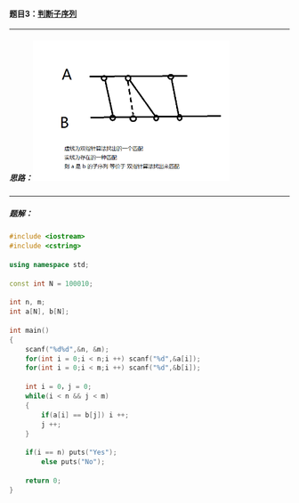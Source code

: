 #### 题目3：<a href="https://www.acwing.com/problem/content/2818/">判断子序列</a>

-----

##### 思路：<img src="https://raw.githubusercontent.com/DaoZuQieXing/Learn/main/img/算法基础课/算法基础课第一讲：基础算法/判断子序列.png" alt="system call" style="max-width: 70%">

--------

##### 题解：

```c++
#include <iostream>
#include <cstring>

using namespace std;

const int N = 100010;

int n, m;
int a[N], b[N];

int main()
{
    scanf("%d%d",&n, &m);
    for(int i = 0;i < n;i ++) scanf("%d",&a[i]);
    for(int i = 0;i < m;i ++) scanf("%d",&b[i]);
    
    int i = 0，j = 0;
    while(i < n && j < m)
    {
        if(a[i] == b[j]) i ++;
        j ++;
    }
    
    if(i == n) puts("Yes");
        else puts("No");
    
    return 0;
}
```

